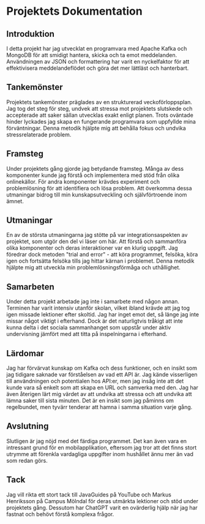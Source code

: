 # Projektets Dokumentation

## Introduktion

I detta projekt har jag utvecklat en programvara med Apache Kafka och MongoDB för att smidigt hantera, skicka och ta emot meddelanden. Användningen av JSON och formattering har varit en nyckelfaktor för att effektivisera meddelandeflödet och göra det mer lättläst och hanterbart.

## Tankemönster

Projektets tankemönster präglades av en strukturerad veckoförloppsplan. Jag tog det steg för steg, undvek att stressa mot projektets slutskede och accepterade att saker sällan utvecklas exakt enligt planen. Trots oväntade hinder lyckades jag skapa en fungerande programvara som uppfyllde mina förväntningar. Denna metodik hjälpte mig att behålla fokus och undvika stressrelaterade problem.

## Framsteg

Under projektets gång gjorde jag betydande framsteg. Många av dess komponenter kunde jag förstå och implementera med stöd från olika onlinekällor. För andra komponenter krävdes experiment och problemlösning för att identifiera och lösa problem. Att överkomma dessa utmaningar bidrog till min kunskapsutveckling och självförtroende inom ämnet.

## Utmaningar

En av de största utmaningarna jag stötte på var integrationsaspekten av projektet, som utgör den del vi läser om här. Att förstå och sammanföra olika komponenter och deras interaktioner var en klurig uppgift. Jag föredrar dock metoden "trial and error" - att köra programmet, felsöka, köra igen och fortsätta felsöka tills jag hittar kärnan i problemet. Denna metodik hjälpte mig att utveckla min problemlösningsförmåga och uthållighet.

## Samarbeten

Under detta projekt arbetade jag inte i samarbete med någon annan. Terminen har varit intensiv utanför skolan, vilket ibland krävde att jag tog igen missade lektioner efter skoltid. Jag har inget emot det, så länge jag inte missar något viktigt i efterhand. Dock är det naturligtvis tråkigt att inte kunna delta i det sociala sammanhanget som uppstår under aktiv undervisning jämfört med att titta på inspelningarna i efterhand.

## Lärdomar

Jag har förvärvat kunskap om Kafka och dess funktioner, och en insikt som jag tidigare saknade var förståelsen av vad ett API är. Jag kände visserligen till användningen och potentialen hos API:er, men jag insåg inte att det kunde vara så enkelt som att skapa en URL och samverka med den. Jag har även återigen lärt mig värdet av att undvika att stressa och att undvika att lämna saker till sista minuten. Det är en insikt som jag påminns om regelbundet, men tyvärr tenderar att hamna i samma situation varje gång.

## Avslutning

Slutligen är jag nöjd med det färdiga programmet. Det kan även vara en intressant grund för en mobilapplikation, eftersom jag tror att det finns stort utrymme att förenkla vardagliga uppgifter inom hushållet ännu mer än vad som redan görs.

## Tack

Jag vill rikta ett stort tack till JavaGuides på YouTube och Markus Henriksson på Campus Mölndal för deras utmärkta lektioner och stöd under projektets gång. Dessutom har ChatGPT varit en ovärderlig hjälp när jag har fastnat och behövt förstå komplexa frågor.
